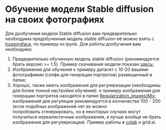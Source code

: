 # Обучение модели Stable diffusion на своих фотографиях
Для дообучения модели Stable diffusion вам предварительно необходима предобученная модель stable diffusion её можно взять с [huggingface](https://huggingface.co/models?search=stable-diffusion), по примеру из ipynb. Для работы дообучения вам необходимо.

1. Предварительно обученную модель stable diffusion (рекомендуется брать версию >= 1.5). Пример скачивания модели показан [здесь](https://github.com/titika2013/Training_and_gen_stable_diffusion_script_dreambooth/blob/main/Train_stable_diffusion.ipynb);
2. Изображения для обучения к примеру датасет с 10-20 вашими фотографиями (селфи для генерации портретов) размещенный в папке;
3. Хорошо, также иметь изображения для регуляризации (необходимы для более тонкой настройки обучения). к примеру изображения для генерации портретов находятся в папке [Regularization_images/Mix](https://github.com/titika2013/Training_and_gen_stable_diffusion_script_dreambooth/tree/main/Regularization_images/Mix "This path skips through empty directories"); изображений для регуляции рекомендуется  в колчичестве 100 - 200 (если подобных изображений нет их можно попробовать сгенерировать, но в некоторых случаях могут получиться нереалистичные изображения, и лучше вообще не брать изображения для регуляризации).
Пример работы в [colab](https://github.com/titika2013/Training_and_gen_stable_diffusion_script_dreambooth/blob/main/Train_stable_diffusion.ipynb)  и grid.ai.
